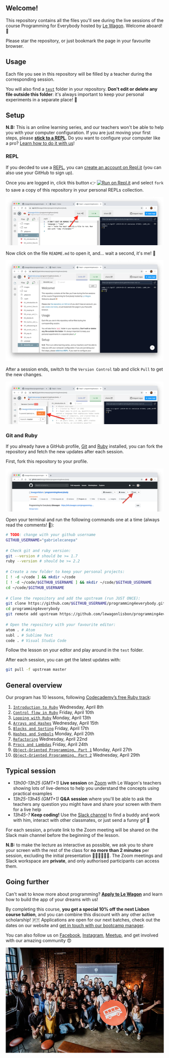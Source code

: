 ## Welcome!

This repository contains all the files you'll see during the live sessions of the course Programming for Everybody hosted by [Le Wagon](https://www.lewagon.com). Welcome aboard! 🎉

Please star the repository, or just bookmark the page in your favourite browser.

## Usage

Each file you see in this repository will be filled by a teacher during the corresponding session.

You will also find a [`test`](./test) folder in your repository. **Don't edit or delete any file outside this folder**: it's always important to keep your personal experiments in a separate place! 🧪

## Setup

**N.B:** This is an online learning series, and our teachers won't be able to help you with your computer configuration. If you are just moving your first steps, please **[stick to a REPL](#repl)**. Do you want to configure your computer like a pro? [Learn how to do it with us](#going-further)!

### REPL

If you decded to use a [REPL](https://en.wikipedia.org/wiki/Read%E2%80%93eval%E2%80%93print_loop), you can [create an account on Repl.it](https://repl.it/signup) (you can also use your GitHub to sign up).

Once you are logged in, click this button 👉 [![Run on Repl.it](https://repl.it/badge/github/lewagonlisbon/programming4everybody)](https://repl.it/@lewagonlisbon/programming4everybody) and select `fork` to save a copy of this repository in your personal REPLs collection.

![](images/repl1.png)

Now click on the file `README.md` to open it, and... wait a second, it's me! 🤖

![](images/repl2.png)

After a session ends, switch to the `Version Control` tab and click `Pull` to get the new changes.

![](images/repl3.png)

### Git and Ruby

If you already have a GitHub profile, [Git](https://git-scm.com/book/en/v2/Getting-Started-Installing-Git) and [Ruby](https://www.ruby-lang.org/en/documentation/installation) installed, you can fork the repository and fetch the new updates after each session.

First, fork this repository to your profile.

![](images/fork.png)

Open your terminal and run the following commands one at a time (always read the comments! 👀):

```sh
# TODO: change with your github username
GITHUB_USERNAME="gabrielecanepa"

# Check git and ruby version:
git --version # should be >= 1.7
ruby --version # should be >= 2.2

# Create a new folder to keep your personal projects:
[ ! -d ~/code ] && mkdir ~/code
[ ! -d ~/code/$GITHUB_USERNAME ] && mkdir ~/code/$GITHUB_USERNAME
cd ~/code/$GITHUB_USERNAME

# Clone the repository and add the upstream (run JUST ONCE):
git clone https://github.com/$GITHUB_USERNAME/programming4everybody.git
cd programming4everybody
git remote add upstream https://github.com/lewagonlisbon/programming4everybody.git

# Open the repository with your favourite editor:
atom . # Atom
subl . # Sublime Text
code . # Visual Studio Code
```

Follow the lesson on your editor and play around in the `test` folder.

After each session, you can get the latest updates with:

```sh
git pull -f upstream master
```

## General overview

Our program has 10 lessons, following [Codecademy’s free Ruby track](https://www.codecademy.com/learn/learn-ruby):

1. [`Introduction to Ruby`](./01_introduction.rb) Wednesday, April 8th
2. [`Control flow in Ruby`](./02_control_flow.rb) Friday, April 10th
3. [`Looping with Ruby`](./03_looping.rb) Monday, April 13th
4. [`Arrays and Hashes`](./04_arrays_and_hases.rb) Wednesday, April 15th
5. [`Blocks and Sorting`](./05_blocks.rb) Friday, April 17th
6. [`Hashes and Symbols`](./06_hashes_and_symbols.rb) Monday, April 20th
7. [`Refactoring`](./07_refractoring.rb) Wednesday, April 22nd
8. [`Procs and Lambdas`](./08_procks_and_lambdas.rb) Friday, April 24th
9. [`Object-Oriented Programming, Part 1`](./09_oop.rb) Monday, April 27th
10. [`Object-Oriented Programming, Part 2`](./10_oop.rb) Wednesday, April 29th

## Typical session

- _13h00-13h25 (GMT+1)_ **Live session** on [Zoom](https://zoom.us/signup) with Le Wagon's teachers showing lots of live-demos to help you understand the concepts using practical examples
- _13h25-13h45 (GMT+1)_ **Q&A session** where you'll be able to ask the teachers any question you might have and share your screen with them for a live help
- _13h45-?_ **Keep coding!** Use the [Slack channel](https://programming4everybody.slack.com) to find a buddy and work with him, interact with other classmates, or just send a funny gif 🙈

For each session, a private link to the Zoom meeting will be shared on the Slack main channel before the beginning of the lesson.

**N.B:** to make the lecture as interactive as possible, we ask you to share your screen with the rest of the class for **no more than 2 minutes** per session, excluding the initial presentation 🙋🏼‍♀️🙋🏽‍♂️.
The Zoom meetings and Slack workspace are **private**, and only authorised participants can access them.

## Going further

Can't wait to know more about programming? **[Apply to Le Wagon](http://www.lewagon.com/lisbon/apply)** and learn how to build the app of your dreams with us!

By completing this course, **you get a special 10% off the next Lisbon course tuition**, and you can combine this discount with any other active scholarship! 🇵🇹 Applications are open for our next batches, check out the dates on our website and [get in touch with our bootcamp manager](https://meetings.hubspot.com/fernando-jardim1).

You can also follow us on [Facebook](https://www.facebook.com/lewagonlisbon), [Instagram](https://www.instagram.com/lewagonlisbon), [Meetup](https://www.meetup.com/Le-Wagon-Lisbon-Coding-Station), and get involved with our amazing community 😍

![](images/lisbon.jpg)

